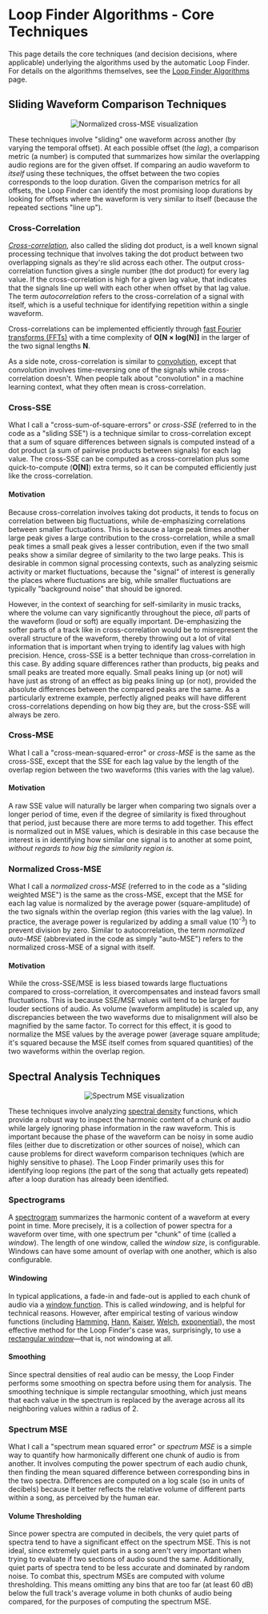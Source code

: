 # Loop Finder Algorithms - Core Techniques

This page details the core techniques (and decision decisions, where applicable) underlying the algorithms used by the automatic Loop Finder. For details on the algorithms themselves, see the [Loop Finder Algorithms](loopfinder_algorithms.md) page.

## Sliding Waveform Comparison Techniques

<p align="center">
    <img src="../../media/sliding-comparisons.gif" title="Visualization of sliding waveform comparison using the normalized cross-MSE." alt="Normalized cross-MSE visualization">
</p>

These techniques involve "sliding" one waveform across another (by varying the temporal offset). At each possible offset (the *lag*), a comparison metric (a number) is computed that summarizes how similar the overlapping audio regions are for the given offset. If comparing an audio waveform to *itself* using these techniques, the offset between the two copies corresponds to the loop duration. Given the comparison metrics for all offsets, the Loop Finder can identify the most promising loop durations by looking for offsets where the waveform is very similar to itself (because the repeated sections "line up").

### Cross-Correlation

[*Cross-correlation*](https://en.wikipedia.org/wiki/Cross-correlation), also called the sliding dot product, is a well known signal processing technique that involves taking the dot product between two overlapping signals as they're slid across each other. The output cross-correlation function gives a single number (the dot product) for every lag value. If the cross-correlation is high for a given lag value, that indicates that the signals line up well with each other when offset by that lag value. The term *autocorrelation* refers to the cross-correlation of a signal with itself, which is a useful technique for identifying repetition within a single waveform.

Cross-correlations can be implemented efficiently through [fast Fourier transforms (FFTs)](https://en.wikipedia.org/wiki/Fast_Fourier_transform) with a time complexity of **O[N × log(N)]** in the larger of the two signal lengths **N**.

As a side note, cross-correlation is similar to [convolution](https://en.wikipedia.org/wiki/Convolution), except that convolution involves time-reversing one of the signals while cross-correlation doesn't. When people talk about "convolution" in a machine learning context, what they often mean is cross-correlation.

### Cross-SSE

What I call a "cross-sum-of-square-errors" or *cross-SSE* (referred to in the code as a "sliding SSE") is a technique similar to cross-correlation except that a sum of square differences between signals is computed instead of a dot product (a sum of pairwise products between signals) for each lag value. The cross-SSE can be computed as a cross-correlation plus some quick-to-compute (**O[N]**) extra terms, so it can be computed efficiently just like the cross-correlation.

#### Motivation

Because cross-correlation involves taking dot products, it tends to focus on correlation between big fluctuations, while de-emphasizing correlations between smaller fluctuations. This is because a large peak times another large peak gives a large contribution to the cross-correlation, while a small peak times a small peak gives a lesser contribution, even if the two small peaks show a similar degree of similarity to the two large peaks. This is desirable in common signal processing contexts, such as analyzing seismic activity or market fluctuations, because the "signal" of interest is generally the places where fluctuations are big, while smaller fluctuations are typically "background noise" that should be ignored.

However, in the context of searching for self-similarity in music tracks, where the volume can vary significantly throughout the piece, *all* parts of the waveform (loud or soft) are equally important. De-emphasizing the softer parts of a track like in cross-correlation would be to misrepresent the overall structure of the waveform, thereby throwing out a lot of vital information that is important when trying to identify lag values with high precision. Hence, cross-SSE is a better technique than cross-correlation in this case. By adding square differences rather than products, big peaks and small peaks are treated more equally. Small peaks lining up (or not) will have just as strong of an effect as big peaks lining up (or not), provided the absolute differences between the compared peaks are the same. As a particularly extreme example, perfectly aligned peaks will have different cross-correlations depending on how big they are, but the cross-SSE will always be zero.

### Cross-MSE

What I call a "cross-mean-squared-error" or *cross-MSE* is the same as the cross-SSE, except that the SSE for each lag value by the length of the overlap region between the two waveforms (this varies with the lag value).

#### Motivation

A raw SSE value will naturally be larger when comparing two signals over a longer period of time, even if the degree of similarity is fixed throughout that period, just because there are more terms to add together. This effect is normalized out in MSE values, which is desirable in this case because the interest is in identifying how similar one signal is to another at some point, *without regards to how big the similarity region is*.

### Normalized Cross-MSE

What I call a *normalized cross-MSE* (referred to in the code as a "sliding weighted MSE") is the same as the cross-MSE, except that the MSE for each lag value is normalized by the average power (square-amplitude) of the two signals within the overlap region (this varies with the lag value). In practice, the average power is regularized by adding a small value (10<sup>-3</sup>) to prevent division by zero. Similar to autocorrelation, the term *normalized auto-MSE* (abbreviated in the code as simply "auto-MSE") refers to the normalized cross-MSE of a signal with itself.

#### Motivation

While the cross-SSE/MSE is less biased towards large fluctuations compared to cross-correlation, it overcompensates and instead favors small fluctuations. This is because SSE/MSE values will tend to be larger for louder sections of audio. As volume (waveform amplitude) is scaled up, any discrepancies between the two waveforms due to misalignment will also be magnified by the same factor. To correct for this effect, it is good to normalize the MSE values by the average power (average square amplitude; it's squared because the MSE itself comes from squared quantities) of the two waveforms within the overlap region.


## Spectral Analysis Techniques

<p align="center">
    <img src="../../media/spectral-analysis.gif" title="Visualization of spectral analysis using the spectrum MSE." alt="Spectrum MSE visualization">
</p>

These techniques involve analyzing [spectral density](https://en.wikipedia.org/wiki/Spectral_density) functions, which provide a robust way to inspect the harmonic content of a chunk of audio while largely ignoring phase information in the raw waveform. This is important because the phase of the waveform can be noisy in some audio files (either due to discretization or other sources of noise), which can cause problems for direct waveform comparison techniques (which are highly sensitive to phase). The Loop Finder primarily uses this for identifying loop regions (the part of the song that actually gets repeated) after a loop duration has already been identified.

### Spectrograms

A [spectrogram](https://en.wikipedia.org/wiki/Spectrogram) summarizes the harmonic content of a waveform at every point in time. More precisely, it is a collection of power spectra for a waveform over time, with one spectrum per "chunk" of time (called a *window*). The length of one window, called the *window size*, is configurable. Windows can have some amount of overlap with one another, which is also configurable.

#### Windowing

In typical applications, a fade-in and fade-out is applied to each chunk of audio via a [window function](https://en.wikipedia.org/wiki/Window_function). This is called *windowing*, and is helpful for technical reasons. However, after empirical testing of various window functions (including [Hamming](https://en.wikipedia.org/wiki/Window_function#Hann_and_Hamming_windows), [Hann](https://en.wikipedia.org/wiki/Window_function#Hann_and_Hamming_windows), [Kaiser](https://en.wikipedia.org/wiki/Window_function#Kaiser_window), [Welch](https://en.wikipedia.org/wiki/Window_function#Welch_window), [exponential](https://en.wikipedia.org/wiki/Window_function#Exponential_or_Poisson_window)), the most effective method for the Loop Finder's case was, surprisingly, to use a [rectangular window](https://en.wikipedia.org/wiki/Window_function#Rectangular_window)—that is, not windowing at all.

#### Smoothing

Since spectral densities of real audio can be messy, the Loop Finder performs some smoothing on spectra before using them for analysis. The smoothing technique is simple rectangular smoothing, which just means that each value in the spectrum is replaced by the average across all its neighboring values within a radius of 2.

### Spectrum MSE

What I call a "spectrum mean squared error" or *spectrum MSE* is a simple way to quantify how harmonically different one chunk of audio is from another. It involves computing the power spectrum of each audio chunk, then finding the mean squared difference between corresponding bins in the two spectra. Differences are computed on a log scale (so in units of decibels) because it better reflects the relative volume of different parts within a song, as perceived by the human ear.

#### Volume Thresholding

Since power spectra are computed in decibels, the very quiet parts of spectra tend to have a significant effect on the spectrum MSE. This is not ideal, since extremely quiet parts in a song aren't very important when trying to evaluate if two sections of audio sound the same. Additionally, quiet parts of spectra tend to be less accurate and dominated by random noise. To combat this, spectrum MSEs are computed with volume thresholding. This means omitting any bins that are too far (at least 60 dB) below the full track's average volume in both chunks of audio being compared, for the purposes of computing the spectrum MSE.